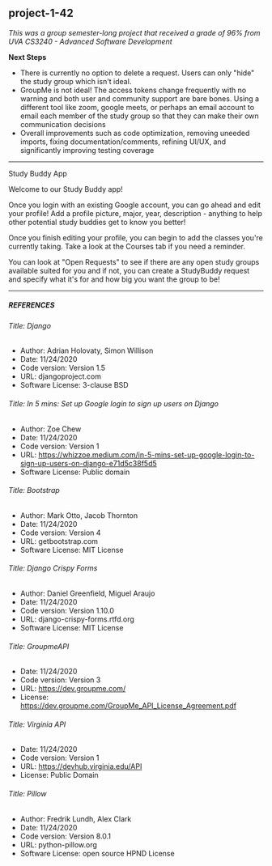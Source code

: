 project-1-42
------------------------------------------------------------------------------------
*This was a group semester-long project that received a grade of 96% from UVA CS3240 - Advanced Software Development*

**Next Steps**
* There is currently no option to delete a request. Users can only "hide" the study group which isn't ideal. 
* GroupMe is not ideal! The access tokens change frequently with no warning and both user and community support are bare bones. Using a different tool like zoom, google meets, or perhaps an email account to email each member of the study group so that they can make their own communication decisions 
* Overall improvements such as code optimization, removing uneeded imports, fixing documentation/comments, refining UI/UX, and significantly improving testing coverage
------------------------------------------------------------------------------------

Study Buddy App

Welcome to our Study Buddy app!

Once you login with an existing Google account, you can go ahead and edit your profile! Add a profile picture, major, year, description - anything to help other potential study buddies get to know you better!

Once you finish editing your profile, you can begin to add the classes you're currently taking. Take a look at the Courses tab if you need a reminder.  

You can look at "Open Requests" to see if there are any open study groups available suited for you and if not, you can create a StudyBuddy request and specify what it's for and how big you want the group to be!

------------------------------------------------------------------------------------

##### REFERENCES
###### Title: Django
*  Author: Adrian Holovaty, Simon Willison
*  Date: 11/24/2020
*  Code version: Version 1.5
*  URL: djangoproject.com
*  Software License: 3-clause BSD


###### Title: In 5 mins: Set up Google login to sign up users on Django
*  Author: Zoe Chew
*  Date: 11/24/2020
*  Code version: Version 1
*  URL: https://whizzoe.medium.com/in-5-mins-set-up-google-login-to-sign-up-users-on-django-e71d5c38f5d5 
*  Software License: Public domain 

###### Title: Bootstrap
*  Author: Mark Otto, Jacob Thornton
*  Date: 11/24/2020
*  Code version: Version 4
*  URL: getbootstrap.com 
*  Software License: MIT License

###### Title: Django Crispy Forms
*  Author: Daniel Greenfield, Miguel Araujo 
*  Date: 11/24/2020
*  Code version: Version 1.10.0
*  URL: django-crispy-forms.rtfd.org   
*  Software License: MIT License

###### Title: GroupmeAPI
*  Date: 11/24/2020
*  Code version: Version 3
*  URL: https://dev.groupme.com/
*  License: https://dev.groupme.com/GroupMe_API_License_Agreement.pdf

###### Title: Virginia API
*  Date: 11/24/2020
*  Code version: Version 1
*  URL: https://devhub.virginia.edu/API
*  License: Public Domain

###### Title: Pillow
*  Author: Fredrik Lundh, Alex Clark
*  Date: 11/24/2020
*  Code version: Version 8.0.1
*  URL: python-pillow.org
*  Software License: open source HPND License
